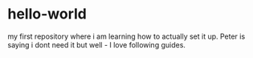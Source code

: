 # hello-world
my first repository where i am learning how to actually set it up.
Peter is saying i dont need it but well - I love following guides. 
